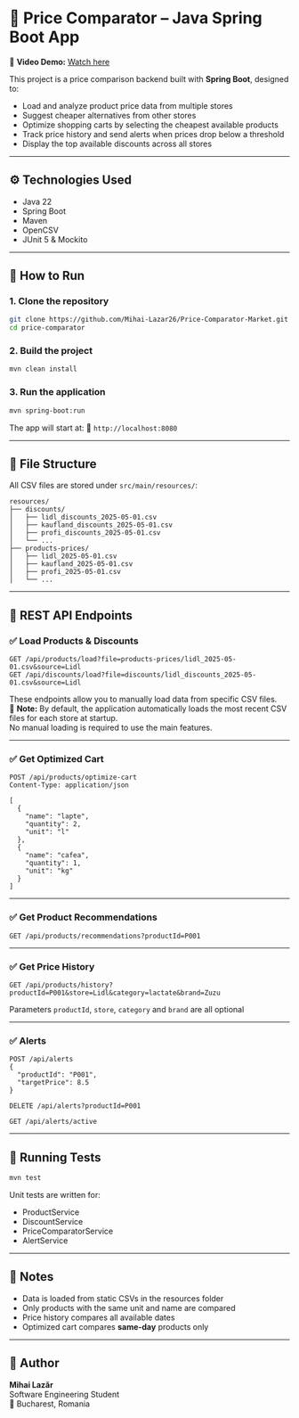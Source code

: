 # 🛒 Price Comparator – Java Spring Boot App

📍 **Video Demo:** [Watch here](https://youtu.be/3FauXjIC-Ec) 

This project is a price comparison backend built with **Spring Boot**, designed to:

- Load and analyze product price data from multiple stores
- Suggest cheaper alternatives from other stores
- Optimize shopping carts by selecting the cheapest available products
- Track price history and send alerts when prices drop below a threshold
- Display the top available discounts across all stores

---

## ⚙️ Technologies Used

- Java 22
- Spring Boot
- Maven
- OpenCSV
- JUnit 5 & Mockito

---

## 🚀 How to Run

### 1. Clone the repository

```bash
git clone https://github.com/Mihai-Lazar26/Price-Comparator-Market.git
cd price-comparator
```
### 2. Build the project

```bash
mvn clean install
```
### 3. Run the application

```bash
mvn spring-boot:run
```

The app will start at:
📍 `http://localhost:8080`

---

## 📁 File Structure
All CSV files are stored under `src/main/resources/`:

```
resources/
├── discounts/
│   ├── lidl_discounts_2025-05-01.csv
│   ├── kaufland_discounts_2025-05-01.csv
│   ├── profi_discounts_2025-05-01.csv
│   └── ...
├── products-prices/
│   ├── lidl_2025-05-01.csv
│   ├── kaufland_2025-05-01.csv
│   ├── profi_2025-05-01.csv
│   └── ...
```

---

## 🔗 REST API Endpoints

### ✅ Load Products & Discounts

```http
GET /api/products/load?file=products-prices/lidl_2025-05-01.csv&source=Lidl
GET /api/discounts/load?file=discounts/lidl_discounts_2025-05-01.csv&source=Lidl
```

These endpoints allow you to manually load data from specific CSV files.  
📌 **Note:** By default, the application automatically loads the most recent CSV files for each store at startup.  
No manual loading is required to use the main features.

---

### ✅ Get Optimized Cart

```http
POST /api/products/optimize-cart
Content-Type: application/json

[
  {
    "name": "lapte",
    "quantity": 2,
    "unit": "l"
  },
  {
    "name": "cafea",
    "quantity": 1,
    "unit": "kg"
  }
]
```

---

### ✅ Get Product Recommendations

```http
GET /api/products/recommendations?productId=P001
```

---

### ✅ Get Price History

```http
GET /api/products/history?productId=P001&store=Lidl&category=lactate&brand=Zuzu
```
Parameters `productId`, `store`, `category` and `brand` are all optional

---

### ✅ Alerts

```http
POST /api/alerts
{
  "productId": "P001",
  "targetPrice": 8.5
}

DELETE /api/alerts?productId=P001

GET /api/alerts/active
```

---

## 🧪 Running Tests

```bash
mvn test
```

Unit tests are written for:

* ProductService
* DiscountService
* PriceComparatorService
* AlertService

---

## 🧠 Notes

* Data is loaded from static CSVs in the resources folder
* Only products with the same unit and name are compared
* Price history compares all available dates
* Optimized cart compares **same-day** products only

---

## 📅 Author

**Mihai Lazăr**  
Software Engineering Student  
📍 Bucharest, Romania  
